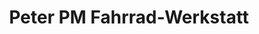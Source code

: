 ---
title: "Peter PM Fahrrad-Werkstatt"
url: /cuxhaven/peter-pm-fahrrad-werkstatt/
shop: Fahrrad
---